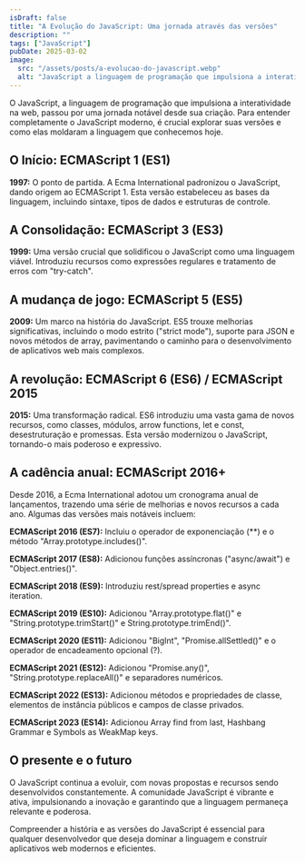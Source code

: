 ```yaml
---
isDraft: false
title: "A Evolução do JavaScript: Uma jornada através das versões"
description: ""
tags: ["JavaScript"]
pubDate: 2025-03-02
image:
  src: "/assets/posts/a-evolucao-do-javascript.webp"
  alt: "JavaScript a linguagem de programação que impulsiona a interatividade na web"
---
```


O JavaScript, a linguagem de programação que impulsiona a interatividade na web, passou por uma jornada notável desde sua criação. Para entender completamente o JavaScript moderno, é crucial explorar suas versões e como elas moldaram a linguagem que conhecemos hoje.

## O Início: ECMAScript 1 (ES1)

**1997:** O ponto de partida. A Ecma International padronizou o JavaScript, dando origem ao ECMAScript 1. Esta versão estabeleceu as bases da linguagem, incluindo sintaxe, tipos de dados e estruturas de controle.

## A Consolidação: ECMAScript 3 (ES3)

**1999:** Uma versão crucial que solidificou o JavaScript como uma linguagem viável. Introduziu recursos como expressões regulares e tratamento de erros com "try-catch".

## A mudança de jogo: ECMAScript 5 (ES5)

**2009:** Um marco na história do JavaScript. ES5 trouxe melhorias significativas, incluindo o modo estrito ("strict mode"), suporte para JSON e novos métodos de array, pavimentando o caminho para o desenvolvimento de aplicativos web mais complexos.

## A revolução: ECMAScript 6 (ES6) / ECMAScript 2015

**2015:** Uma transformação radical. ES6 introduziu uma vasta gama de novos recursos, como classes, módulos, arrow functions, let e const, desestruturação e promessas. Esta versão modernizou o JavaScript, tornando-o mais poderoso e expressivo.

## A cadência anual: ECMAScript 2016+

Desde 2016, a Ecma International adotou um cronograma anual de lançamentos, trazendo uma série de melhorias e novos recursos a cada ano. Algumas das versões mais notáveis incluem:

**ECMAScript 2016 (ES7):** Incluiu o operador de exponenciação (\*\*) e o método "Array.prototype.includes()".

**ECMAScript 2017 (ES8):** Adicionou funções assíncronas ("async/await") e "Object.entries()".

**ECMAScript 2018 (ES9):** Introduziu rest/spread properties e async iteration.

**ECMAScript 2019 (ES10):** Adicionou "Array.prototype.flat()" e "String.prototype.trimStart()" e String.prototype.trimEnd()".

**ECMAScript 2020 (ES11):** Adicionou "BigInt", "Promise.allSettled()" e o operador de encadeamento opcional (?).

**ECMAScript 2021 (ES12):** Adicionou "Promise.any()", "String.prototype.replaceAll()" e separadores numéricos.

**ECMAScript 2022 (ES13):** Adicionou métodos e propriedades de classe, elementos de instância públicos e campos de classe privados.

**ECMAScript 2023 (ES14):** Adicionou Array find from last, Hashbang Grammar e Symbols as WeakMap keys.

## O presente e o futuro

O JavaScript continua a evoluir, com novas propostas e recursos sendo desenvolvidos constantemente. A comunidade JavaScript é vibrante e ativa, impulsionando a inovação e garantindo que a linguagem permaneça relevante e poderosa.

Compreender a história e as versões do JavaScript é essencial para qualquer desenvolvedor que deseja dominar a linguagem e construir aplicativos web modernos e eficientes.

